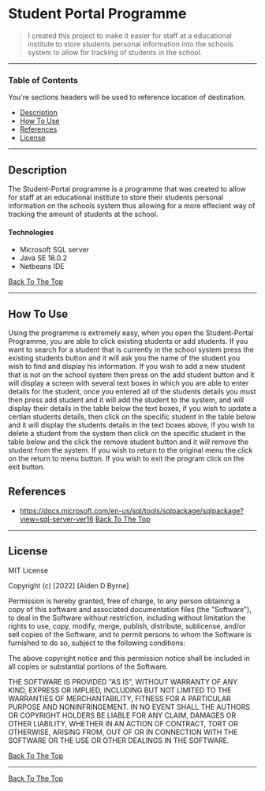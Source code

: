 # Student Portal Programme



> I created this project to make it easier for staff at a educational institute to store students personal information into the schools system to allow for tracking of students in the school.

---

### Table of Contents
You're sections headers will be used to reference location of destination.

- [Description](#description)
- [How To Use](#how-to-use)
- [References](#references)
- [License](#license)


---

## Description

The Student-Portal programme is a programme that was created to allow for staff at an educational institute to store their students personal information on
the schools system thus allowing for a more effecient way of tracking the amount of students at the school.

#### Technologies

- Microsoft SQL server
- Java SE 18.0.2
- Netbeans IDE


[Back To The Top](#read-me-template)

---

## How To Use
Using the programme is extremely easy, when you open the Student-Portal Programme, you are able to click existing students or add students. If you want to search for
a student that is currently in the school system press the existing students button and it will ask you the name of the student you wish to find and display his information.
If you wish to add a new student that is not on the school system then press on the add student button and it will display a screen with several text boxes in which you are able
to enter details for the student, once you entered all of the students details you must then press add student and it will add the student to the system, and will display 
their details in the table below the text boxes, if you wish to update a certian students details, then click on the specific student in the table below and it will display 
the students details in the text boxes above, if you wish to delete a student from the system then click on the specific student in the table below and the click the remove student 
button and it will remove the student from the system. If you wish to return to the original menu the click on the return to menu button. If you wish to exit the program click
on the exit button.








## References
 - https://docs.microsoft.com/en-us/sql/tools/sqlpackage/sqlpackage?view=sql-server-ver16
[Back To The Top](#read-me-template)

---

## License

MIT License

Copyright (c) [2022] [Aiden D Byrne]

Permission is hereby granted, free of charge, to any person obtaining a copy
of this software and associated documentation files (the "Software"), to deal
in the Software without restriction, including without limitation the rights
to use, copy, modify, merge, publish, distribute, sublicense, and/or sell
copies of the Software, and to permit persons to whom the Software is
furnished to do so, subject to the following conditions:

The above copyright notice and this permission notice shall be included in all
copies or substantial portions of the Software.

THE SOFTWARE IS PROVIDED "AS IS", WITHOUT WARRANTY OF ANY KIND, EXPRESS OR
IMPLIED, INCLUDING BUT NOT LIMITED TO THE WARRANTIES OF MERCHANTABILITY,
FITNESS FOR A PARTICULAR PURPOSE AND NONINFRINGEMENT. IN NO EVENT SHALL THE
AUTHORS OR COPYRIGHT HOLDERS BE LIABLE FOR ANY CLAIM, DAMAGES OR OTHER
LIABILITY, WHETHER IN AN ACTION OF CONTRACT, TORT OR OTHERWISE, ARISING FROM,
OUT OF OR IN CONNECTION WITH THE SOFTWARE OR THE USE OR OTHER DEALINGS IN THE
SOFTWARE.

[Back To The Top](#read-me-template)

---



[Back To The Top](#read-me-template)


